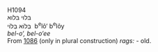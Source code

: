 H1094  
בּלוי בּלוא  
בְּלוֹא בְּלוֹי ‎ b<sup>e</sup>lô‘ b<sup>e</sup>lôy  
*bel-o‘,* *bel-o‘ee*  
From [1086](h1086) (only in plural construction) *rags: -* old.  

